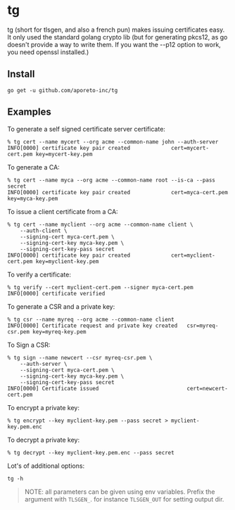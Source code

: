 # tg

tg (short for tlsgen, and also a french pun) makes issuing certificates easy. It only used the standard golang crypto lib (but for generating pkcs12, as go doesn't provide a way to write them. If you want the --p12 option to work, you need openssl installed.)

## Install

    go get -u github.com/aporeto-inc/tg

## Examples

To generate a self signed certificate server certificate:

    % tg cert --name mycert --org acme --common-name john --auth-server
    INFO[0000] certificate key pair created             cert=mycert-cert.pem key=mycert-key.pem

To generate a CA:

    % tg cert --name myca --org acme --common-name root --is-ca --pass secret
    INFO[0000] certificate key pair created             cert=myca-cert.pem key=myca-key.pem

To issue a client certificate from a CA:

    % tg cert --name myclient --org acme --common-name client \
        --auth-client \
        --signing-cert myca-cert.pem \
        --signing-cert-key myca-key.pem \
        --signing-cert-key-pass secret
    INFO[0000] certificate key pair created             cert=myclient-cert.pem key=myclient-key.pem

To verify a certificate:

    % tg verify --cert myclient-cert.pem --signer myca-cert.pem
    INFO[0000] certificate verified

To generate a CSR and a private key:

    % tg csr --name myreq --org acme --common-name client
    INFO[0000] Certificate request and private key created   csr=myreq-csr.pem key=myreq-key.pem

To Sign a CSR:

    % tg sign --name newcert --csr myreq-csr.pem \
        --auth-server \
        --signing-cert myca-cert.pem \
        --signing-cert-key myca-key.pem \
        --signing-cert-key-pass secret
    INFO[0000] Certificate issued                            cert=newcert-cert.pem

To encrypt a private key:

    % tg encrypt --key myclient-key.pem --pass secret > myclient-key.pem.enc

To decrypt a private key:

    % tg decrypt --key myclient-key.pem.enc --pass secret

Lot's of additional options:

    tg -h

> NOTE: all parameters can be given using env variables. Prefix the argument with `TLSGEN_`. for instance `TLSGEN_OUT` for setting output dir.
